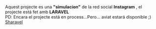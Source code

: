 <p>Aquest projecte es una <b>"simulacion"</b> de la red social <b/>Instagram</b> , el projecte está fet amb <b>LARAVEL</b><br> PD: Encara el projecte está en process...Pero... aviat estará disponible ;) <a href="http://gagandeep.alwaysdata.net/">Sharavel</a></p>
<!---<h4>Un gran poder comporta una gran responsabilitat, perque no utilitzem aquest poder per construir una comunitat i unir el món?</h4>---!>

